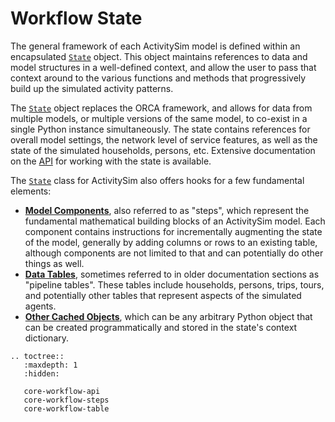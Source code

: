 # Workflow State

The general framework of each ActivitySim model is defined within an encapsulated
[`State`](core-workflow-api) object.  This object maintains references to data and
model structures in a well-defined context, and allow the user to pass that context
around to the various functions and methods that progressively build up the simulated
activity patterns.

The [`State`](core-workflow-api) object replaces the ORCA framework, and allows for data
from multiple models, or multiple versions of the same model, to co-exist in a single
Python instance simultaneously.  The state contains references for overall model
settings, the network level of service features, as well as the state of the
simulated households, persons, etc.  Extensive documentation on the
[API](core-workflow-api.md) for working with the state is available.

The [`State`](core-workflow-api) class for ActivitySim also offers hooks for a
few fundamental elements:

- [**Model Components**](core-workflow-steps), also referred to as "steps",
    which represent the fundamental mathematical building blocks of an ActivitySim
    model.  Each component contains instructions for incrementally augmenting the
    state of the model, generally by adding columns or rows to an existing table,
    although components are not limited to that and can potentially do other things
    as well.
- [**Data Tables**](core-workflow-table), sometimes referred to in older
    documentation sections as "pipeline tables".  These tables include households,
    persons, trips, tours, and potentially other tables that represent aspects of
    the simulated agents.
- [**Other Cached Objects**](core-workflow-table.md#other-cached-objects), which can
    be any arbitrary Python object that can be created programmatically and stored
    in the state's context dictionary.


```{eval-rst}
.. toctree::
   :maxdepth: 1
   :hidden:

   core-workflow-api
   core-workflow-steps
   core-workflow-table
```
